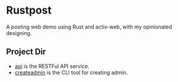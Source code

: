 # Rustpost

A posting web demo using Rust and actix-web, with my opinionated designing.

## Project Dir

* [api](./api) is the RESTFul API service.
* [createadmin](./createadmin) is the CLI tool for creating admin.
